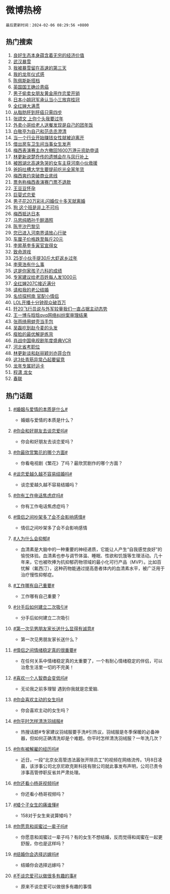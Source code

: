 # 微博热榜

`最后更新时间：2024-02-06 08:29:56 +0800`

## 热门搜索

1. [良好生态本身蕴含着无穷的经济价值](https://m.weibo.cn/search?containerid=100103type%3D1%26t%3D10%26q%3D%23%E8%89%AF%E5%A5%BD%E7%94%9F%E6%80%81%E6%9C%AC%E8%BA%AB%E8%95%B4%E5%90%AB%E7%9D%80%E6%97%A0%E7%A9%B7%E7%9A%84%E7%BB%8F%E6%B5%8E%E4%BB%B7%E5%80%BC%23&stream_entry_id=51&isnewpage=1&extparam=seat%3D1%26pos%3D0%26dgr%3D0%26filter_type%3Drealtimehot%26c_type%3D51%26stream_entry_id%3D51%26cate%3D10103%26q%3D%2523%25E8%2589%25AF%25E5%25A5%25BD%25E7%2594%259F%25E6%2580%2581%25E6%259C%25AC%25E8%25BA%25AB%25E8%2595%25B4%25E5%2590%25AB%25E7%259D%2580%25E6%2597%25A0%25E7%25A9%25B7%25E7%259A%2584%25E7%25BB%258F%25E6%25B5%258E%25E4%25BB%25B7%25E5%2580%25BC%2523%26display_time%3D1707179395%26pre_seqid%3D170717939541902141111)
1. [武汉暴雪](https://m.weibo.cn/search?containerid=100103type%3D1%26t%3D10%26q%3D%23%E6%AD%A6%E6%B1%89%E6%9A%B4%E9%9B%AA%23&stream_entry_id=31&isnewpage=1&extparam=seat%3D1%26band_rank%3D1%26filter_type%3Drealtimehot%26c_type%3D31%26realpos%3D1%26cate%3D5001%26lcate%3D5001%26flag%3D1%26dgr%3D0%26q%3D%2523%25E6%25AD%25A6%25E6%25B1%2589%25E6%259A%25B4%25E9%259B%25AA%2523%26stream_entry_id%3D31%26pos%3D0%26display_time%3D1707179395%26pre_seqid%3D170717939541902141111)
1. [我被暴雪留在高速的第三天](https://m.weibo.cn/search?containerid=100103type%3D1%26t%3D10%26q%3D%E6%88%91%E8%A2%AB%E6%9A%B4%E9%9B%AA%E7%95%99%E5%9C%A8%E9%AB%98%E9%80%9F%E7%9A%84%E7%AC%AC%E4%B8%89%E5%A4%A9&stream_entry_id=31&isnewpage=1&extparam=seat%3D1%26band_rank%3D2%26filter_type%3Drealtimehot%26c_type%3D31%26realpos%3D2%26cate%3D5001%26lcate%3D5001%26flag%3D2%26dgr%3D0%26q%3D%25E6%2588%2591%25E8%25A2%25AB%25E6%259A%25B4%25E9%259B%25AA%25E7%2595%2599%25E5%259C%25A8%25E9%25AB%2598%25E9%2580%259F%25E7%259A%2584%25E7%25AC%25AC%25E4%25B8%2589%25E5%25A4%25A9%26stream_entry_id%3D31%26pos%3D1%26display_time%3D1707179395%26pre_seqid%3D170717939541902141111)
1. [我的龙年仪式感](https://m.weibo.cn/search?containerid=100103type%3D1%26t%3D10%26q%3D%23%E6%88%91%E7%9A%84%E9%BE%99%E5%B9%B4%E4%BB%AA%E5%BC%8F%E6%84%9F%23&stream_entry_id=31&isnewpage=1&extparam=seat%3D1%26band_rank%3D3%26filter_type%3Drealtimehot%26c_type%3D31%26realpos%3D3%26cate%3D5001%26lcate%3D5001%26flag%3D0%26dgr%3D0%26q%3D%2523%25E6%2588%2591%25E7%259A%2584%25E9%25BE%2599%25E5%25B9%25B4%25E4%25BB%25AA%25E5%25BC%258F%25E6%2584%259F%2523%26stream_entry_id%3D31%26pos%3D2%26display_time%3D1707179395%26pre_seqid%3D170717939541902141111)
1. [陈佩斯新搭档](https://m.weibo.cn/search?containerid=100103type%3D1%26t%3D10%26q%3D%23%E9%99%88%E4%BD%A9%E6%96%AF%E6%96%B0%E6%90%AD%E6%A1%A3%23&stream_entry_id=31&isnewpage=1&extparam=seat%3D1%26band_rank%3D4%26lcate%3D5001%26filter_type%3Drealtimehot%26cate%3D5001%26q%3D%2523%25E9%2599%2588%25E4%25BD%25A9%25E6%2596%25AF%25E6%2596%25B0%25E6%2590%25AD%25E6%25A1%25A3%2523%26dgr%3D0%26pos%3D3%26adid%3D222756%26topic_ad%3D1%26stream_entry_id%3D31%26is_ad_pos%3D1%26c_type%3D31%26display_time%3D1707179395%26pre_seqid%3D170717939541902141111)
1. [英国国王确诊患癌](https://m.weibo.cn/search?containerid=100103type%3D1%26t%3D10%26q%3D%23%E8%8B%B1%E5%9B%BD%E5%9B%BD%E7%8E%8B%E7%A1%AE%E8%AF%8A%E6%82%A3%E7%99%8C%23&stream_entry_id=31&isnewpage=1&extparam=seat%3D1%26band_rank%3D4%26filter_type%3Drealtimehot%26c_type%3D31%26realpos%3D4%26cate%3D5001%26lcate%3D5001%26flag%3D1%26dgr%3D0%26q%3D%2523%25E8%258B%25B1%25E5%259B%25BD%25E5%259B%25BD%25E7%258E%258B%25E7%25A1%25AE%25E8%25AF%258A%25E6%2582%25A3%25E7%2599%258C%2523%26stream_entry_id%3D31%26pos%3D4%26display_time%3D1707179395%26pre_seqid%3D170717939541902141111)
1. [男子偷卖女朋友黄金用作恋爱开销](https://m.weibo.cn/search?containerid=100103type%3D1%26t%3D10%26q%3D%23%E7%94%B7%E5%AD%90%E5%81%B7%E5%8D%96%E5%A5%B3%E6%9C%8B%E5%8F%8B%E9%BB%84%E9%87%91%E7%94%A8%E4%BD%9C%E6%81%8B%E7%88%B1%E5%BC%80%E9%94%80%23&stream_entry_id=31&isnewpage=1&extparam=seat%3D1%26band_rank%3D5%26filter_type%3Drealtimehot%26c_type%3D31%26realpos%3D5%26cate%3D5001%26lcate%3D5001%26flag%3D2%26dgr%3D0%26q%3D%2523%25E7%2594%25B7%25E5%25AD%2590%25E5%2581%25B7%25E5%258D%2596%25E5%25A5%25B3%25E6%259C%258B%25E5%258F%258B%25E9%25BB%2584%25E9%2587%2591%25E7%2594%25A8%25E4%25BD%259C%25E6%2581%258B%25E7%2588%25B1%25E5%25BC%2580%25E9%2594%2580%2523%26stream_entry_id%3D31%26pos%3D5%26display_time%3D1707179395%26pre_seqid%3D170717939541902141111)
1. [日本小姐冠军承认当小三放弃桂冠](https://m.weibo.cn/search?containerid=100103type%3D1%26t%3D10%26q%3D%23%E6%97%A5%E6%9C%AC%E5%B0%8F%E5%A7%90%E5%86%A0%E5%86%9B%E6%89%BF%E8%AE%A4%E5%BD%93%E5%B0%8F%E4%B8%89%E6%94%BE%E5%BC%83%E6%A1%82%E5%86%A0%23&stream_entry_id=31&isnewpage=1&extparam=seat%3D1%26band_rank%3D6%26filter_type%3Drealtimehot%26c_type%3D31%26realpos%3D6%26cate%3D5001%26lcate%3D5001%26flag%3D2%26dgr%3D0%26q%3D%2523%25E6%2597%25A5%25E6%259C%25AC%25E5%25B0%258F%25E5%25A7%2590%25E5%2586%25A0%25E5%2586%259B%25E6%2589%25BF%25E8%25AE%25A4%25E5%25BD%2593%25E5%25B0%258F%25E4%25B8%2589%25E6%2594%25BE%25E5%25BC%2583%25E6%25A1%2582%25E5%2586%25A0%2523%26stream_entry_id%3D31%26pos%3D6%26display_time%3D1707179395%26pre_seqid%3D170717939541902141111)
1. [全红婵大满贯](https://m.weibo.cn/search?containerid=100103type%3D1%26t%3D10%26q%3D%E5%85%A8%E7%BA%A2%E5%A9%B5%E5%A4%A7%E6%BB%A1%E8%B4%AF&stream_entry_id=31&isnewpage=1&extparam=seat%3D1%26band_rank%3D7%26filter_type%3Drealtimehot%26c_type%3D31%26realpos%3D7%26cate%3D5001%26lcate%3D5001%26flag%3D1%26dgr%3D0%26q%3D%25E5%2585%25A8%25E7%25BA%25A2%25E5%25A9%25B5%25E5%25A4%25A7%25E6%25BB%25A1%25E8%25B4%25AF%26stream_entry_id%3D31%26pos%3D7%26display_time%3D1707179395%26pre_seqid%3D170717939541902141111)
1. [从脂肪肝到肝癌只需四步](https://m.weibo.cn/search?containerid=100103type%3D1%26t%3D10%26q%3D%23%E4%BB%8E%E8%84%82%E8%82%AA%E8%82%9D%E5%88%B0%E8%82%9D%E7%99%8C%E5%8F%AA%E9%9C%80%E5%9B%9B%E6%AD%A5%23&stream_entry_id=31&isnewpage=1&extparam=seat%3D1%26band_rank%3D8%26filter_type%3Drealtimehot%26c_type%3D31%26realpos%3D8%26cate%3D5001%26lcate%3D5001%26flag%3D2%26dgr%3D0%26q%3D%2523%25E4%25BB%258E%25E8%2584%2582%25E8%2582%25AA%25E8%2582%259D%25E5%2588%25B0%25E8%2582%259D%25E7%2599%258C%25E5%258F%25AA%25E9%259C%2580%25E5%259B%259B%25E6%25AD%25A5%2523%26stream_entry_id%3D31%26pos%3D8%26display_time%3D1707179395%26pre_seqid%3D170717939541902141111)
1. [张颂文 上你个头我要过年](https://m.weibo.cn/search?containerid=100103type%3D1%26t%3D10%26q%3D%E5%BC%A0%E9%A2%82%E6%96%87+%E4%B8%8A%E4%BD%A0%E4%B8%AA%E5%A4%B4%E6%88%91%E8%A6%81%E8%BF%87%E5%B9%B4&stream_entry_id=31&isnewpage=1&extparam=seat%3D1%26band_rank%3D9%26filter_type%3Drealtimehot%26c_type%3D31%26realpos%3D9%26cate%3D5001%26lcate%3D5001%26flag%3D2%26dgr%3D0%26q%3D%25E5%25BC%25A0%25E9%25A2%2582%25E6%2596%2587%2520%25E4%25B8%258A%25E4%25BD%25A0%25E4%25B8%25AA%25E5%25A4%25B4%25E6%2588%2591%25E8%25A6%2581%25E8%25BF%2587%25E5%25B9%25B4%26stream_entry_id%3D31%26pos%3D9%26display_time%3D1707179395%26pre_seqid%3D170717939541902141111)
1. [外卖小哥给老人送餐发现是自己的团年饭](https://m.weibo.cn/search?containerid=100103type%3D1%26t%3D10%26q%3D%23%E5%A4%96%E5%8D%96%E5%B0%8F%E5%93%A5%E7%BB%99%E8%80%81%E4%BA%BA%E9%80%81%E9%A4%90%E5%8F%91%E7%8E%B0%E6%98%AF%E8%87%AA%E5%B7%B1%E7%9A%84%E5%9B%A2%E5%B9%B4%E9%A5%AD%23&stream_entry_id=31&isnewpage=1&extparam=seat%3D1%26band_rank%3D10%26filter_type%3Drealtimehot%26c_type%3D31%26realpos%3D10%26cate%3D5001%26lcate%3D5001%26flag%3D32768%26dgr%3D0%26q%3D%2523%25E5%25A4%2596%25E5%258D%2596%25E5%25B0%258F%25E5%2593%25A5%25E7%25BB%2599%25E8%2580%2581%25E4%25BA%25BA%25E9%2580%2581%25E9%25A4%2590%25E5%258F%2591%25E7%258E%25B0%25E6%2598%25AF%25E8%2587%25AA%25E5%25B7%25B1%25E7%259A%2584%25E5%259B%25A2%25E5%25B9%25B4%25E9%25A5%25AD%2523%26stream_entry_id%3D31%26pos%3D10%26display_time%3D1707179395%26pre_seqid%3D170717939541902141111)
1. [白敬亭为自己和范丞丞澄清](https://m.weibo.cn/search?containerid=100103type%3D1%26t%3D10%26q%3D%23%E7%99%BD%E6%95%AC%E4%BA%AD%E4%B8%BA%E8%87%AA%E5%B7%B1%E5%92%8C%E8%8C%83%E4%B8%9E%E4%B8%9E%E6%BE%84%E6%B8%85%23&stream_entry_id=31&isnewpage=1&extparam=seat%3D1%26band_rank%3D11%26filter_type%3Drealtimehot%26c_type%3D31%26realpos%3D11%26cate%3D5001%26lcate%3D5001%26flag%3D1%26dgr%3D0%26q%3D%2523%25E7%2599%25BD%25E6%2595%25AC%25E4%25BA%25AD%25E4%25B8%25BA%25E8%2587%25AA%25E5%25B7%25B1%25E5%2592%258C%25E8%258C%2583%25E4%25B8%259E%25E4%25B8%259E%25E6%25BE%2584%25E6%25B8%2585%2523%26stream_entry_id%3D31%26pos%3D11%26display_time%3D1707179395%26pre_seqid%3D170717939541902141111)
1. [当一个行业开始赚钱女性就被迫离开](https://m.weibo.cn/search?containerid=100103type%3D1%26t%3D10%26q%3D%E5%BD%93%E4%B8%80%E4%B8%AA%E8%A1%8C%E4%B8%9A%E5%BC%80%E5%A7%8B%E8%B5%9A%E9%92%B1%E5%A5%B3%E6%80%A7%E5%B0%B1%E8%A2%AB%E8%BF%AB%E7%A6%BB%E5%BC%80&stream_entry_id=31&isnewpage=1&extparam=seat%3D1%26band_rank%3D12%26filter_type%3Drealtimehot%26c_type%3D31%26realpos%3D12%26cate%3D5001%26lcate%3D5001%26flag%3D2%26dgr%3D0%26q%3D%25E5%25BD%2593%25E4%25B8%2580%25E4%25B8%25AA%25E8%25A1%258C%25E4%25B8%259A%25E5%25BC%2580%25E5%25A7%258B%25E8%25B5%259A%25E9%2592%25B1%25E5%25A5%25B3%25E6%2580%25A7%25E5%25B0%25B1%25E8%25A2%25AB%25E8%25BF%25AB%25E7%25A6%25BB%25E5%25BC%2580%26stream_entry_id%3D31%26pos%3D12%26display_time%3D1707179395%26pre_seqid%3D170717939541902141111)
1. [借出房车卫生间当事女生发声](https://m.weibo.cn/search?containerid=100103type%3D1%26t%3D10%26q%3D%23%E5%80%9F%E5%87%BA%E6%88%BF%E8%BD%A6%E5%8D%AB%E7%94%9F%E9%97%B4%E5%BD%93%E4%BA%8B%E5%A5%B3%E7%94%9F%E5%8F%91%E5%A3%B0%23&stream_entry_id=31&isnewpage=1&extparam=seat%3D1%26band_rank%3D13%26filter_type%3Drealtimehot%26c_type%3D31%26realpos%3D13%26cate%3D5001%26lcate%3D5001%26flag%3D32768%26dgr%3D0%26q%3D%2523%25E5%2580%259F%25E5%2587%25BA%25E6%2588%25BF%25E8%25BD%25A6%25E5%258D%25AB%25E7%2594%259F%25E9%2597%25B4%25E5%25BD%2593%25E4%25BA%258B%25E5%25A5%25B3%25E7%2594%259F%25E5%258F%2591%25E5%25A3%25B0%2523%26stream_entry_id%3D31%26pos%3D13%26display_time%3D1707179395%26pre_seqid%3D170717939541902141111)
1. [梅西表演赛主办方撤回1600万港元资助申请](https://m.weibo.cn/search?containerid=100103type%3D1%26t%3D10%26q%3D%23%E6%A2%85%E8%A5%BF%E8%A1%A8%E6%BC%94%E8%B5%9B%E4%B8%BB%E5%8A%9E%E6%96%B9%E6%92%A4%E5%9B%9E1600%E4%B8%87%E6%B8%AF%E5%85%83%E8%B5%84%E5%8A%A9%E7%94%B3%E8%AF%B7%23&stream_entry_id=31&isnewpage=1&extparam=seat%3D1%26band_rank%3D14%26filter_type%3Drealtimehot%26c_type%3D31%26realpos%3D14%26cate%3D5001%26lcate%3D5001%26flag%3D0%26dgr%3D0%26q%3D%2523%25E6%25A2%2585%25E8%25A5%25BF%25E8%25A1%25A8%25E6%25BC%2594%25E8%25B5%259B%25E4%25B8%25BB%25E5%258A%259E%25E6%2596%25B9%25E6%2592%25A4%25E5%259B%259E1600%25E4%25B8%2587%25E6%25B8%25AF%25E5%2585%2583%25E8%25B5%2584%25E5%258A%25A9%25E7%2594%25B3%25E8%25AF%25B7%2523%26stream_entry_id%3D31%26pos%3D14%26display_time%3D1707179395%26pre_seqid%3D170717939541902141111)
1. [林更新说楚乔传的遗憾会在与凤行补上](https://m.weibo.cn/search?containerid=100103type%3D1%26t%3D10%26q%3D%23%E6%9E%97%E6%9B%B4%E6%96%B0%E8%AF%B4%E6%A5%9A%E4%B9%94%E4%BC%A0%E7%9A%84%E9%81%97%E6%86%BE%E4%BC%9A%E5%9C%A8%E4%B8%8E%E5%87%A4%E8%A1%8C%E8%A1%A5%E4%B8%8A%23&stream_entry_id=31&isnewpage=1&extparam=seat%3D1%26band_rank%3D15%26filter_type%3Drealtimehot%26c_type%3D31%26realpos%3D15%26cate%3D5001%26lcate%3D5001%26flag%3D2%26dgr%3D0%26q%3D%2523%25E6%259E%2597%25E6%259B%25B4%25E6%2596%25B0%25E8%25AF%25B4%25E6%25A5%259A%25E4%25B9%2594%25E4%25BC%25A0%25E7%259A%2584%25E9%2581%2597%25E6%2586%25BE%25E4%25BC%259A%25E5%259C%25A8%25E4%25B8%258E%25E5%2587%25A4%25E8%25A1%258C%25E8%25A1%25A5%25E4%25B8%258A%2523%26stream_entry_id%3D31%26pos%3D15%26display_time%3D1707179395%26pre_seqid%3D170717939541902141111)
1. [被困湖北高速急哭的女车主获河南小伙救援](https://m.weibo.cn/search?containerid=100103type%3D1%26t%3D10%26q%3D%23%E8%A2%AB%E5%9B%B0%E6%B9%96%E5%8C%97%E9%AB%98%E9%80%9F%E6%80%A5%E5%93%AD%E7%9A%84%E5%A5%B3%E8%BD%A6%E4%B8%BB%E8%8E%B7%E6%B2%B3%E5%8D%97%E5%B0%8F%E4%BC%99%E6%95%91%E6%8F%B4%23&stream_entry_id=31&isnewpage=1&extparam=seat%3D1%26band_rank%3D16%26filter_type%3Drealtimehot%26c_type%3D31%26realpos%3D16%26cate%3D5001%26lcate%3D5001%26flag%3D32768%26dgr%3D0%26q%3D%2523%25E8%25A2%25AB%25E5%259B%25B0%25E6%25B9%2596%25E5%258C%2597%25E9%25AB%2598%25E9%2580%259F%25E6%2580%25A5%25E5%2593%25AD%25E7%259A%2584%25E5%25A5%25B3%25E8%25BD%25A6%25E4%25B8%25BB%25E8%258E%25B7%25E6%25B2%25B3%25E5%258D%2597%25E5%25B0%258F%25E4%25BC%2599%25E6%2595%2591%25E6%258F%25B4%2523%26stream_entry_id%3D31%26pos%3D16%26display_time%3D1707179395%26pre_seqid%3D170717939541902141111)
1. [爸妈吐槽大学生要提前吃光全家年货](https://m.weibo.cn/search?containerid=100103type%3D1%26t%3D10%26q%3D%23%E7%88%B8%E5%A6%88%E5%90%90%E6%A7%BD%E5%A4%A7%E5%AD%A6%E7%94%9F%E8%A6%81%E6%8F%90%E5%89%8D%E5%90%83%E5%85%89%E5%85%A8%E5%AE%B6%E5%B9%B4%E8%B4%A7%23&stream_entry_id=31&isnewpage=1&extparam=seat%3D1%26band_rank%3D17%26filter_type%3Drealtimehot%26c_type%3D31%26realpos%3D17%26cate%3D5001%26lcate%3D5001%26flag%3D32768%26dgr%3D0%26q%3D%2523%25E7%2588%25B8%25E5%25A6%2588%25E5%2590%2590%25E6%25A7%25BD%25E5%25A4%25A7%25E5%25AD%25A6%25E7%2594%259F%25E8%25A6%2581%25E6%258F%2590%25E5%2589%258D%25E5%2590%2583%25E5%2585%2589%25E5%2585%25A8%25E5%25AE%25B6%25E5%25B9%25B4%25E8%25B4%25A7%2523%26stream_entry_id%3D31%26pos%3D17%26display_time%3D1707179395%26pre_seqid%3D170717939541902141111)
1. [梅西爽约突破商业底线](https://m.weibo.cn/search?containerid=100103type%3D1%26t%3D10%26q%3D%23%E6%A2%85%E8%A5%BF%E7%88%BD%E7%BA%A6%E7%AA%81%E7%A0%B4%E5%95%86%E4%B8%9A%E5%BA%95%E7%BA%BF%23&stream_entry_id=31&isnewpage=1&extparam=seat%3D1%26band_rank%3D18%26filter_type%3Drealtimehot%26c_type%3D31%26realpos%3D18%26cate%3D5001%26lcate%3D5001%26flag%3D0%26dgr%3D0%26q%3D%2523%25E6%25A2%2585%25E8%25A5%25BF%25E7%2588%25BD%25E7%25BA%25A6%25E7%25AA%2581%25E7%25A0%25B4%25E5%2595%2586%25E4%25B8%259A%25E5%25BA%2595%25E7%25BA%25BF%2523%26stream_entry_id%3D31%26pos%3D18%26display_time%3D1707179395%26pre_seqid%3D170717939541902141111)
1. [票务称梅西表演赛门票不退款](https://m.weibo.cn/search?containerid=100103type%3D1%26t%3D10%26q%3D%23%E7%A5%A8%E5%8A%A1%E7%A7%B0%E6%A2%85%E8%A5%BF%E8%A1%A8%E6%BC%94%E8%B5%9B%E9%97%A8%E7%A5%A8%E4%B8%8D%E9%80%80%E6%AC%BE%23&stream_entry_id=31&isnewpage=1&extparam=seat%3D1%26band_rank%3D19%26filter_type%3Drealtimehot%26c_type%3D31%26realpos%3D19%26cate%3D5001%26lcate%3D5001%26flag%3D1%26dgr%3D0%26q%3D%2523%25E7%25A5%25A8%25E5%258A%25A1%25E7%25A7%25B0%25E6%25A2%2585%25E8%25A5%25BF%25E8%25A1%25A8%25E6%25BC%2594%25E8%25B5%259B%25E9%2597%25A8%25E7%25A5%25A8%25E4%25B8%258D%25E9%2580%2580%25E6%25AC%25BE%2523%26stream_entry_id%3D31%26pos%3D19%26display_time%3D1707179395%26pre_seqid%3D170717939541902141111)
1. [王豆豆怀孕](https://m.weibo.cn/search?containerid=100103type%3D1%26t%3D10%26q%3D%23%E7%8E%8B%E8%B1%86%E8%B1%86%E6%80%80%E5%AD%95%23&stream_entry_id=31&isnewpage=1&extparam=seat%3D1%26band_rank%3D20%26filter_type%3Drealtimehot%26c_type%3D31%26realpos%3D20%26cate%3D5001%26lcate%3D5001%26flag%3D2%26dgr%3D0%26q%3D%2523%25E7%258E%258B%25E8%25B1%2586%25E8%25B1%2586%25E6%2580%2580%25E5%25AD%2595%2523%26stream_entry_id%3D31%26pos%3D20%26display_time%3D1707179395%26pre_seqid%3D170717939541902141111)
1. [巨婴式恋爱](https://m.weibo.cn/search?containerid=100103type%3D1%26t%3D10%26q%3D%23%E5%B7%A8%E5%A9%B4%E5%BC%8F%E6%81%8B%E7%88%B1%23&stream_entry_id=31&isnewpage=1&extparam=seat%3D1%26band_rank%3D21%26filter_type%3Drealtimehot%26c_type%3D31%26realpos%3D21%26cate%3D5001%26lcate%3D5001%26flag%3D1%26dgr%3D0%26q%3D%2523%25E5%25B7%25A8%25E5%25A9%25B4%25E5%25BC%258F%25E6%2581%258B%25E7%2588%25B1%2523%26stream_entry_id%3D31%26pos%3D21%26display_time%3D1707179395%26pre_seqid%3D170717939541902141111)
1. [男子花20万彩礼闪婚仅十多天就离婚](https://m.weibo.cn/search?containerid=100103type%3D1%26t%3D10%26q%3D%23%E7%94%B7%E5%AD%90%E8%8A%B120%E4%B8%87%E5%BD%A9%E7%A4%BC%E9%97%AA%E5%A9%9A%E4%BB%85%E5%8D%81%E5%A4%9A%E5%A4%A9%E5%B0%B1%E7%A6%BB%E5%A9%9A%23&stream_entry_id=31&isnewpage=1&extparam=seat%3D1%26band_rank%3D22%26filter_type%3Drealtimehot%26c_type%3D31%26realpos%3D22%26cate%3D5001%26lcate%3D5001%26flag%3D0%26dgr%3D0%26q%3D%2523%25E7%2594%25B7%25E5%25AD%2590%25E8%258A%25B120%25E4%25B8%2587%25E5%25BD%25A9%25E7%25A4%25BC%25E9%2597%25AA%25E5%25A9%259A%25E4%25BB%2585%25E5%258D%2581%25E5%25A4%259A%25E5%25A4%25A9%25E5%25B0%25B1%25E7%25A6%25BB%25E5%25A9%259A%2523%26stream_entry_id%3D31%26pos%3D22%26display_time%3D1707179395%26pre_seqid%3D170717939541902141111)
1. [狗 这个班是非上不可吗](https://m.weibo.cn/search?containerid=100103type%3D1%26t%3D10%26q%3D%E7%8B%97+%E8%BF%99%E4%B8%AA%E7%8F%AD%E6%98%AF%E9%9D%9E%E4%B8%8A%E4%B8%8D%E5%8F%AF%E5%90%97&stream_entry_id=31&isnewpage=1&extparam=seat%3D1%26band_rank%3D23%26filter_type%3Drealtimehot%26c_type%3D31%26realpos%3D23%26cate%3D5001%26lcate%3D5001%26flag%3D1%26dgr%3D0%26q%3D%25E7%258B%2597%2520%25E8%25BF%2599%25E4%25B8%25AA%25E7%258F%25AD%25E6%2598%25AF%25E9%259D%259E%25E4%25B8%258A%25E4%25B8%258D%25E5%258F%25AF%25E5%2590%2597%26stream_entry_id%3D31%26pos%3D23%26display_time%3D1707179395%26pre_seqid%3D170717939541902141111)
1. [梅西抵达日本](https://m.weibo.cn/search?containerid=100103type%3D1%26t%3D10%26q%3D%23%E6%A2%85%E8%A5%BF%E6%8A%B5%E8%BE%BE%E6%97%A5%E6%9C%AC%23&stream_entry_id=31&isnewpage=1&extparam=seat%3D1%26band_rank%3D24%26filter_type%3Drealtimehot%26c_type%3D31%26realpos%3D24%26cate%3D5001%26lcate%3D5001%26flag%3D0%26dgr%3D0%26q%3D%2523%25E6%25A2%2585%25E8%25A5%25BF%25E6%258A%25B5%25E8%25BE%25BE%25E6%2597%25A5%25E6%259C%25AC%2523%26stream_entry_id%3D31%26pos%3D24%26display_time%3D1707179395%26pre_seqid%3D170717939541902141111)
1. [马思纯晒孙千醉酒照](https://m.weibo.cn/search?containerid=100103type%3D1%26t%3D10%26q%3D%23%E9%A9%AC%E6%80%9D%E7%BA%AF%E6%99%92%E5%AD%99%E5%8D%83%E9%86%89%E9%85%92%E7%85%A7%23&stream_entry_id=31&isnewpage=1&extparam=seat%3D1%26band_rank%3D25%26filter_type%3Drealtimehot%26c_type%3D31%26realpos%3D25%26cate%3D5001%26lcate%3D5001%26flag%3D2%26dgr%3D0%26q%3D%2523%25E9%25A9%25AC%25E6%2580%259D%25E7%25BA%25AF%25E6%2599%2592%25E5%25AD%2599%25E5%258D%2583%25E9%2586%2589%25E9%2585%2592%25E7%2585%25A7%2523%26stream_entry_id%3D31%26pos%3D25%26display_time%3D1707179395%26pre_seqid%3D170717939541902141111)
1. [陈芋汐巴黎见](https://m.weibo.cn/search?containerid=100103type%3D1%26t%3D10%26q%3D%E9%99%88%E8%8A%8B%E6%B1%90%E5%B7%B4%E9%BB%8E%E8%A7%81&stream_entry_id=31&isnewpage=1&extparam=seat%3D1%26band_rank%3D26%26filter_type%3Drealtimehot%26c_type%3D31%26realpos%3D26%26cate%3D5001%26lcate%3D5001%26flag%3D1%26dgr%3D0%26q%3D%25E9%2599%2588%25E8%258A%258B%25E6%25B1%2590%25E5%25B7%25B4%25E9%25BB%258E%25E8%25A7%2581%26stream_entry_id%3D31%26pos%3D26%26display_time%3D1707179395%26pre_seqid%3D170717939541902141111)
1. [您已进入河南界请放心行驶](https://m.weibo.cn/search?containerid=100103type%3D1%26t%3D10%26q%3D%23%E6%82%A8%E5%B7%B2%E8%BF%9B%E5%85%A5%E6%B2%B3%E5%8D%97%E7%95%8C%E8%AF%B7%E6%94%BE%E5%BF%83%E8%A1%8C%E9%A9%B6%23&stream_entry_id=31&isnewpage=1&extparam=seat%3D1%26band_rank%3D27%26filter_type%3Drealtimehot%26c_type%3D31%26realpos%3D27%26cate%3D5001%26lcate%3D5001%26flag%3D1%26dgr%3D0%26q%3D%2523%25E6%2582%25A8%25E5%25B7%25B2%25E8%25BF%259B%25E5%2585%25A5%25E6%25B2%25B3%25E5%258D%2597%25E7%2595%258C%25E8%25AF%25B7%25E6%2594%25BE%25E5%25BF%2583%25E8%25A1%258C%25E9%25A9%25B6%2523%26stream_entry_id%3D31%26pos%3D27%26display_time%3D1707179395%26pre_seqid%3D170717939541902141111)
1. [车厘子价格跌至每斤20元](https://m.weibo.cn/search?containerid=100103type%3D1%26t%3D10%26q%3D%23%E8%BD%A6%E5%8E%98%E5%AD%90%E4%BB%B7%E6%A0%BC%E8%B7%8C%E8%87%B3%E6%AF%8F%E6%96%A420%E5%85%83%23&stream_entry_id=31&isnewpage=1&extparam=seat%3D1%26band_rank%3D28%26filter_type%3Drealtimehot%26c_type%3D31%26realpos%3D28%26cate%3D5001%26lcate%3D5001%26flag%3D0%26dgr%3D0%26q%3D%2523%25E8%25BD%25A6%25E5%258E%2598%25E5%25AD%2590%25E4%25BB%25B7%25E6%25A0%25BC%25E8%25B7%258C%25E8%2587%25B3%25E6%25AF%258F%25E6%2596%25A420%25E5%2585%2583%2523%26stream_entry_id%3D31%26pos%3D28%26display_time%3D1707179395%26pre_seqid%3D170717939541902141111)
1. [李昇基李多寅官宣得女](https://m.weibo.cn/search?containerid=100103type%3D1%26t%3D10%26q%3D%23%E6%9D%8E%E6%98%87%E5%9F%BA%E6%9D%8E%E5%A4%9A%E5%AF%85%E5%AE%98%E5%AE%A3%E5%BE%97%E5%A5%B3%23&stream_entry_id=31&isnewpage=1&extparam=seat%3D1%26band_rank%3D29%26filter_type%3Drealtimehot%26c_type%3D31%26realpos%3D29%26cate%3D5001%26lcate%3D5001%26flag%3D0%26dgr%3D0%26q%3D%2523%25E6%259D%258E%25E6%2598%2587%25E5%259F%25BA%25E6%259D%258E%25E5%25A4%259A%25E5%25AF%2585%25E5%25AE%2598%25E5%25AE%25A3%25E5%25BE%2597%25E5%25A5%25B3%2523%26stream_entry_id%3D31%26pos%3D29%26display_time%3D1707179395%26pre_seqid%3D170717939541902141111)
1. [致命游戏](https://m.weibo.cn/search?containerid=100103type%3D1%26t%3D10%26q%3D%E8%87%B4%E5%91%BD%E6%B8%B8%E6%88%8F&stream_entry_id=31&isnewpage=1&extparam=seat%3D1%26band_rank%3D30%26filter_type%3Drealtimehot%26c_type%3D31%26realpos%3D30%26cate%3D5001%26lcate%3D5001%26flag%3D1%26dgr%3D0%26q%3D%25E8%2587%25B4%25E5%2591%25BD%25E6%25B8%25B8%25E6%2588%258F%26stream_entry_id%3D31%26pos%3D30%26display_time%3D1707179395%26pre_seqid%3D170717939541902141111)
1. [25岁小伙手提30斤大虾返乡过年](https://m.weibo.cn/search?containerid=100103type%3D1%26t%3D10%26q%3D%2325%E5%B2%81%E5%B0%8F%E4%BC%99%E6%89%8B%E6%8F%9030%E6%96%A4%E5%A4%A7%E8%99%BE%E8%BF%94%E4%B9%A1%E8%BF%87%E5%B9%B4%23&stream_entry_id=31&isnewpage=1&extparam=seat%3D1%26band_rank%3D31%26filter_type%3Drealtimehot%26c_type%3D31%26realpos%3D31%26cate%3D5001%26lcate%3D5001%26flag%3D32768%26dgr%3D0%26q%3D%252325%25E5%25B2%2581%25E5%25B0%258F%25E4%25BC%2599%25E6%2589%258B%25E6%258F%259030%25E6%2596%25A4%25E5%25A4%25A7%25E8%2599%25BE%25E8%25BF%2594%25E4%25B9%25A1%25E8%25BF%2587%25E5%25B9%25B4%2523%26stream_entry_id%3D31%26pos%3D31%26display_time%3D1707179395%26pre_seqid%3D170717939541902141111)
1. [李荣浩有什么事](https://m.weibo.cn/search?containerid=100103type%3D1%26t%3D10%26q%3D%23%E6%9D%8E%E8%8D%A3%E6%B5%A9%E6%9C%89%E4%BB%80%E4%B9%88%E4%BA%8B%23&stream_entry_id=31&isnewpage=1&extparam=seat%3D1%26band_rank%3D32%26filter_type%3Drealtimehot%26c_type%3D31%26realpos%3D32%26cate%3D5001%26lcate%3D5001%26flag%3D1%26dgr%3D0%26q%3D%2523%25E6%259D%258E%25E8%258D%25A3%25E6%25B5%25A9%25E6%259C%2589%25E4%25BB%2580%25E4%25B9%2588%25E4%25BA%258B%2523%26stream_entry_id%3D31%26pos%3D32%26display_time%3D1707179395%26pre_seqid%3D170717939541902141111)
1. [这是你家孩子六科的成绩](https://m.weibo.cn/search?containerid=100103type%3D1%26t%3D10%26q%3D%E8%BF%99%E6%98%AF%E4%BD%A0%E5%AE%B6%E5%AD%A9%E5%AD%90%E5%85%AD%E7%A7%91%E7%9A%84%E6%88%90%E7%BB%A9&stream_entry_id=31&isnewpage=1&extparam=seat%3D1%26band_rank%3D33%26filter_type%3Drealtimehot%26c_type%3D31%26realpos%3D33%26cate%3D5001%26lcate%3D5001%26flag%3D1%26dgr%3D0%26q%3D%25E8%25BF%2599%25E6%2598%25AF%25E4%25BD%25A0%25E5%25AE%25B6%25E5%25AD%25A9%25E5%25AD%2590%25E5%2585%25AD%25E7%25A7%2591%25E7%259A%2584%25E6%2588%2590%25E7%25BB%25A9%26stream_entry_id%3D31%26pos%3D33%26display_time%3D1707179395%26pre_seqid%3D170717939541902141111)
1. [专家建议给老百姓每人发1000元](https://m.weibo.cn/search?containerid=100103type%3D1%26t%3D10%26q%3D%23%E4%B8%93%E5%AE%B6%E5%BB%BA%E8%AE%AE%E7%BB%99%E8%80%81%E7%99%BE%E5%A7%93%E6%AF%8F%E4%BA%BA%E5%8F%911000%E5%85%83%23&stream_entry_id=31&isnewpage=1&extparam=seat%3D1%26band_rank%3D34%26filter_type%3Drealtimehot%26c_type%3D31%26realpos%3D34%26cate%3D5001%26lcate%3D5001%26flag%3D0%26dgr%3D0%26q%3D%2523%25E4%25B8%2593%25E5%25AE%25B6%25E5%25BB%25BA%25E8%25AE%25AE%25E7%25BB%2599%25E8%2580%2581%25E7%2599%25BE%25E5%25A7%2593%25E6%25AF%258F%25E4%25BA%25BA%25E5%258F%25911000%25E5%2585%2583%2523%26stream_entry_id%3D31%26pos%3D34%26display_time%3D1707179395%26pre_seqid%3D170717939541902141111)
1. [全红婵207C接近满分](https://m.weibo.cn/search?containerid=100103type%3D1%26t%3D10%26q%3D%23%E5%85%A8%E7%BA%A2%E5%A9%B5207C%E6%8E%A5%E8%BF%91%E6%BB%A1%E5%88%86%23&stream_entry_id=31&isnewpage=1&extparam=seat%3D1%26band_rank%3D35%26filter_type%3Drealtimehot%26c_type%3D31%26realpos%3D35%26cate%3D5001%26lcate%3D5001%26flag%3D1%26dgr%3D0%26q%3D%2523%25E5%2585%25A8%25E7%25BA%25A2%25E5%25A9%25B5207C%25E6%258E%25A5%25E8%25BF%2591%25E6%25BB%25A1%25E5%2588%2586%2523%26stream_entry_id%3D31%26pos%3D35%26display_time%3D1707179395%26pre_seqid%3D170717939541902141111)
1. [请和我的老公结婚](https://m.weibo.cn/search?containerid=100103type%3D1%26t%3D10%26q%3D%23%E8%AF%B7%E5%92%8C%E6%88%91%E7%9A%84%E8%80%81%E5%85%AC%E7%BB%93%E5%A9%9A%23&stream_entry_id=31&isnewpage=1&extparam=seat%3D1%26band_rank%3D36%26filter_type%3Drealtimehot%26c_type%3D31%26realpos%3D36%26cate%3D5001%26lcate%3D5001%26flag%3D0%26dgr%3D0%26q%3D%2523%25E8%25AF%25B7%25E5%2592%258C%25E6%2588%2591%25E7%259A%2584%25E8%2580%2581%25E5%2585%25AC%25E7%25BB%2593%25E5%25A9%259A%2523%26stream_entry_id%3D31%26pos%3D36%26display_time%3D1707179395%26pre_seqid%3D170717939541902141111)
1. [名侦探柯南 官配小情侣](https://m.weibo.cn/search?containerid=100103type%3D1%26t%3D10%26q%3D%E5%90%8D%E4%BE%A6%E6%8E%A2%E6%9F%AF%E5%8D%97+%E5%AE%98%E9%85%8D%E5%B0%8F%E6%83%85%E4%BE%A3&stream_entry_id=31&isnewpage=1&extparam=seat%3D1%26band_rank%3D37%26filter_type%3Drealtimehot%26c_type%3D31%26realpos%3D37%26cate%3D5001%26lcate%3D5001%26flag%3D1%26dgr%3D0%26q%3D%25E5%2590%258D%25E4%25BE%25A6%25E6%258E%25A2%25E6%259F%25AF%25E5%258D%2597%2520%25E5%25AE%2598%25E9%2585%258D%25E5%25B0%258F%25E6%2583%2585%25E4%25BE%25A3%26stream_entry_id%3D31%26pos%3D37%26display_time%3D1707179395%26pre_seqid%3D170717939541902141111)
1. [LOL开播十分钟观众破百万](https://m.weibo.cn/search?containerid=100103type%3D1%26t%3D10%26q%3D%23LOL%E5%BC%80%E6%92%AD%E5%8D%81%E5%88%86%E9%92%9F%E8%A7%82%E4%BC%97%E7%A0%B4%E7%99%BE%E4%B8%87%23&stream_entry_id=31&isnewpage=1&extparam=seat%3D1%26band_rank%3D38%26filter_type%3Drealtimehot%26c_type%3D31%26realpos%3D38%26cate%3D5001%26lcate%3D5001%26flag%3D0%26dgr%3D0%26q%3D%2523LOL%25E5%25BC%2580%25E6%2592%25AD%25E5%258D%2581%25E5%2588%2586%25E9%2592%259F%25E8%25A7%2582%25E4%25BC%2597%25E7%25A0%25B4%25E7%2599%25BE%25E4%25B8%2587%2523%26stream_entry_id%3D31%26pos%3D38%26display_time%3D1707179395%26pre_seqid%3D170717939541902141111)
1. [歼20飞行员说与外军较量我们一直占据主动态势](https://m.weibo.cn/search?containerid=100103type%3D1%26t%3D10%26q%3D%23%E6%AD%BC20%E9%A3%9E%E8%A1%8C%E5%91%98%E8%AF%B4%E4%B8%8E%E5%A4%96%E5%86%9B%E8%BE%83%E9%87%8F%E6%88%91%E4%BB%AC%E4%B8%80%E7%9B%B4%E5%8D%A0%E6%8D%AE%E4%B8%BB%E5%8A%A8%E6%80%81%E5%8A%BF%23&stream_entry_id=31&isnewpage=1&extparam=seat%3D1%26band_rank%3D39%26filter_type%3Drealtimehot%26c_type%3D31%26realpos%3D39%26cate%3D5001%26lcate%3D5001%26flag%3D1%26dgr%3D0%26q%3D%2523%25E6%25AD%25BC20%25E9%25A3%259E%25E8%25A1%258C%25E5%2591%2598%25E8%25AF%25B4%25E4%25B8%258E%25E5%25A4%2596%25E5%2586%259B%25E8%25BE%2583%25E9%2587%258F%25E6%2588%2591%25E4%25BB%25AC%25E4%25B8%2580%25E7%259B%25B4%25E5%258D%25A0%25E6%258D%25AE%25E4%25B8%25BB%25E5%258A%25A8%25E6%2580%2581%25E5%258A%25BF%2523%26stream_entry_id%3D31%26pos%3D39%26display_time%3D1707179395%26pre_seqid%3D170717939541902141111)
1. [王一博与晗晗qvq网络纠纷案审理结果](https://m.weibo.cn/search?containerid=100103type%3D1%26t%3D10%26q%3D%23%E7%8E%8B%E4%B8%80%E5%8D%9A%E4%B8%8E%E6%99%97%E6%99%97qvq%E7%BD%91%E7%BB%9C%E7%BA%A0%E7%BA%B7%E6%A1%88%E5%AE%A1%E7%90%86%E7%BB%93%E6%9E%9C%23&stream_entry_id=31&isnewpage=1&extparam=seat%3D1%26band_rank%3D40%26filter_type%3Drealtimehot%26c_type%3D31%26realpos%3D40%26cate%3D5001%26lcate%3D5001%26flag%3D0%26dgr%3D0%26q%3D%2523%25E7%258E%258B%25E4%25B8%2580%25E5%258D%259A%25E4%25B8%258E%25E6%2599%2597%25E6%2599%2597qvq%25E7%25BD%2591%25E7%25BB%259C%25E7%25BA%25A0%25E7%25BA%25B7%25E6%25A1%2588%25E5%25AE%25A1%25E7%2590%2586%25E7%25BB%2593%25E6%259E%259C%2523%26stream_entry_id%3D31%26pos%3D40%26display_time%3D1707179395%26pre_seqid%3D170717939541902141111)
1. [张雨绮用蚌壳当手包](https://m.weibo.cn/search?containerid=100103type%3D1%26t%3D10%26q%3D%23%E5%BC%A0%E9%9B%A8%E7%BB%AE%E7%94%A8%E8%9A%8C%E5%A3%B3%E5%BD%93%E6%89%8B%E5%8C%85%23&stream_entry_id=31&isnewpage=1&extparam=seat%3D1%26band_rank%3D41%26filter_type%3Drealtimehot%26c_type%3D31%26realpos%3D41%26cate%3D5001%26lcate%3D5001%26flag%3D0%26dgr%3D0%26q%3D%2523%25E5%25BC%25A0%25E9%259B%25A8%25E7%25BB%25AE%25E7%2594%25A8%25E8%259A%258C%25E5%25A3%25B3%25E5%25BD%2593%25E6%2589%258B%25E5%258C%2585%2523%26stream_entry_id%3D31%26pos%3D41%26display_time%3D1707179395%26pre_seqid%3D170717939541902141111)
1. [吴磊吃到赵今麦的头发](https://m.weibo.cn/search?containerid=100103type%3D1%26t%3D10%26q%3D%23%E5%90%B4%E7%A3%8A%E5%90%83%E5%88%B0%E8%B5%B5%E4%BB%8A%E9%BA%A6%E7%9A%84%E5%A4%B4%E5%8F%91%23&stream_entry_id=31&isnewpage=1&extparam=seat%3D1%26band_rank%3D42%26filter_type%3Drealtimehot%26c_type%3D31%26realpos%3D42%26cate%3D5001%26lcate%3D5001%26flag%3D0%26dgr%3D0%26q%3D%2523%25E5%2590%25B4%25E7%25A3%258A%25E5%2590%2583%25E5%2588%25B0%25E8%25B5%25B5%25E4%25BB%258A%25E9%25BA%25A6%25E7%259A%2584%25E5%25A4%25B4%25E5%258F%2591%2523%26stream_entry_id%3D31%26pos%3D42%26display_time%3D1707179395%26pre_seqid%3D170717939541902141111)
1. [瘦脸的最优解是练背](https://m.weibo.cn/search?containerid=100103type%3D1%26t%3D10%26q%3D%E7%98%A6%E8%84%B8%E7%9A%84%E6%9C%80%E4%BC%98%E8%A7%A3%E6%98%AF%E7%BB%83%E8%83%8C&stream_entry_id=31&isnewpage=1&extparam=seat%3D1%26band_rank%3D43%26filter_type%3Drealtimehot%26c_type%3D31%26realpos%3D43%26cate%3D5001%26lcate%3D5001%26flag%3D0%26dgr%3D0%26q%3D%25E7%2598%25A6%25E8%2584%25B8%25E7%259A%2584%25E6%259C%2580%25E4%25BC%2598%25E8%25A7%25A3%25E6%2598%25AF%25E7%25BB%2583%25E8%2583%258C%26stream_entry_id%3D31%26pos%3D43%26display_time%3D1707179395%26pre_seqid%3D170717939541902141111)
1. [肖战中国电视剧年度盛典VCR](https://m.weibo.cn/search?containerid=100103type%3D1%26t%3D10%26q%3D%E8%82%96%E6%88%98%E4%B8%AD%E5%9B%BD%E7%94%B5%E8%A7%86%E5%89%A7%E5%B9%B4%E5%BA%A6%E7%9B%9B%E5%85%B8VCR&stream_entry_id=31&isnewpage=1&extparam=seat%3D1%26band_rank%3D44%26filter_type%3Drealtimehot%26c_type%3D31%26realpos%3D44%26cate%3D5001%26lcate%3D5001%26flag%3D1%26dgr%3D0%26q%3D%25E8%2582%2596%25E6%2588%2598%25E4%25B8%25AD%25E5%259B%25BD%25E7%2594%25B5%25E8%25A7%2586%25E5%2589%25A7%25E5%25B9%25B4%25E5%25BA%25A6%25E7%259B%259B%25E5%2585%25B8VCR%26stream_entry_id%3D31%26pos%3D44%26display_time%3D1707179395%26pre_seqid%3D170717939541902141111)
1. [河北省考职位](https://m.weibo.cn/search?containerid=100103type%3D1%26t%3D10%26q%3D%E6%B2%B3%E5%8C%97%E7%9C%81%E8%80%83%E8%81%8C%E4%BD%8D&stream_entry_id=31&isnewpage=1&extparam=seat%3D1%26band_rank%3D45%26filter_type%3Drealtimehot%26c_type%3D31%26realpos%3D45%26cate%3D5001%26lcate%3D5001%26flag%3D1%26dgr%3D0%26q%3D%25E6%25B2%25B3%25E5%258C%2597%25E7%259C%2581%25E8%2580%2583%25E8%2581%258C%25E4%25BD%258D%26stream_entry_id%3D31%26pos%3D45%26display_time%3D1707179395%26pre_seqid%3D170717939541902141111)
1. [林更新谈和赵丽颖刘亦菲合作](https://m.weibo.cn/search?containerid=100103type%3D1%26t%3D10%26q%3D%23%E6%9E%97%E6%9B%B4%E6%96%B0%E8%B0%88%E5%92%8C%E8%B5%B5%E4%B8%BD%E9%A2%96%E5%88%98%E4%BA%A6%E8%8F%B2%E5%90%88%E4%BD%9C%23&stream_entry_id=31&isnewpage=1&extparam=seat%3D1%26band_rank%3D46%26filter_type%3Drealtimehot%26c_type%3D31%26realpos%3D46%26cate%3D5001%26lcate%3D5001%26flag%3D0%26dgr%3D0%26q%3D%2523%25E6%259E%2597%25E6%259B%25B4%25E6%2596%25B0%25E8%25B0%2588%25E5%2592%258C%25E8%25B5%25B5%25E4%25B8%25BD%25E9%25A2%2596%25E5%2588%2598%25E4%25BA%25A6%25E8%258F%25B2%25E5%2590%2588%25E4%25BD%259C%2523%26stream_entry_id%3D31%26pos%3D46%26display_time%3D1707179395%26pre_seqid%3D170717939541902141111)
1. [这3处青筋异常凸起要留意](https://m.weibo.cn/search?containerid=100103type%3D1%26t%3D10%26q%3D%23%E8%BF%993%E5%A4%84%E9%9D%92%E7%AD%8B%E5%BC%82%E5%B8%B8%E5%87%B8%E8%B5%B7%E8%A6%81%E7%95%99%E6%84%8F%23&stream_entry_id=31&isnewpage=1&extparam=seat%3D1%26band_rank%3D47%26filter_type%3Drealtimehot%26c_type%3D31%26realpos%3D47%26cate%3D5001%26lcate%3D5001%26flag%3D0%26dgr%3D0%26q%3D%2523%25E8%25BF%25993%25E5%25A4%2584%25E9%259D%2592%25E7%25AD%258B%25E5%25BC%2582%25E5%25B8%25B8%25E5%2587%25B8%25E8%25B5%25B7%25E8%25A6%2581%25E7%2595%2599%25E6%2584%258F%2523%26stream_entry_id%3D31%26pos%3D47%26display_time%3D1707179395%26pre_seqid%3D170717939541902141111)
1. [龙年专属好运卡](https://m.weibo.cn/search?containerid=100103type%3D1%26t%3D10%26q%3D%23%E9%BE%99%E5%B9%B4%E4%B8%93%E5%B1%9E%E5%A5%BD%E8%BF%90%E5%8D%A1%23&stream_entry_id=31&isnewpage=1&extparam=seat%3D1%26band_rank%3D48%26filter_type%3Drealtimehot%26c_type%3D31%26realpos%3D48%26cate%3D5001%26lcate%3D5001%26flag%3D32768%26dgr%3D0%26q%3D%2523%25E9%25BE%2599%25E5%25B9%25B4%25E4%25B8%2593%25E5%25B1%259E%25E5%25A5%25BD%25E8%25BF%2590%25E5%258D%25A1%2523%26stream_entry_id%3D31%26pos%3D48%26display_time%3D1707179395%26pre_seqid%3D170717939541902141111)
1. [程潇 龙女](https://m.weibo.cn/search?containerid=100103type%3D1%26t%3D10%26q%3D%E7%A8%8B%E6%BD%87+%E9%BE%99%E5%A5%B3&stream_entry_id=31&isnewpage=1&extparam=seat%3D1%26band_rank%3D49%26filter_type%3Drealtimehot%26c_type%3D31%26realpos%3D49%26cate%3D5001%26lcate%3D5001%26flag%3D0%26dgr%3D0%26q%3D%25E7%25A8%258B%25E6%25BD%2587%2520%25E9%25BE%2599%25E5%25A5%25B3%26stream_entry_id%3D31%26pos%3D49%26display_time%3D1707179395%26pre_seqid%3D170717939541902141111)
1. [春联](https://m.weibo.cn/search?containerid=100103type%3D1%26t%3D10%26q%3D%E6%98%A5%E8%81%94&stream_entry_id=31&isnewpage=1&extparam=seat%3D1%26band_rank%3D50%26filter_type%3Drealtimehot%26c_type%3D31%26realpos%3D50%26cate%3D5001%26lcate%3D5001%26flag%3D1%26dgr%3D0%26q%3D%25E6%2598%25A5%25E8%2581%2594%26stream_entry_id%3D31%26pos%3D50%26display_time%3D1707179395%26pre_seqid%3D170717939541902141111)

## 热门话题

1. [#婚姻与爱情的本质是什么#](https://m.weibo.cn/search?containerid=231522type%3D1%26t%3D10%26q%3D%23%E5%A9%9A%E5%A7%BB%E4%B8%8E%E7%88%B1%E6%83%85%E7%9A%84%E6%9C%AC%E8%B4%A8%E6%98%AF%E4%BB%80%E4%B9%88%23&stream_entry_id=128&isnewpage=1&extparam=seat%3D1%26pos%3D1-0-0%26dgr%3D0%26c_type%3D128%26unitid%3D1704881162756%26cate%3D5004%26lcate%3D5004%26display_time%3D1707179396%26pre_seqid%3D1707179396784016235135)
    - 婚姻与爱情的本质是什么？

1. [#你会和好朋友去谈恋爱吗#](https://m.weibo.cn/search?containerid=231522type%3D1%26t%3D10%26q%3D%23%E4%BD%A0%E4%BC%9A%E5%92%8C%E5%A5%BD%E6%9C%8B%E5%8F%8B%E5%8E%BB%E8%B0%88%E6%81%8B%E7%88%B1%E5%90%97%23&stream_entry_id=128&isnewpage=1&extparam=seat%3D1%26pos%3D1-0-1%26dgr%3D0%26c_type%3D128%26unitid%3D1704849959446%26cate%3D5004%26lcate%3D5004%26display_time%3D1707179396%26pre_seqid%3D1707179396784016235135)
    - 你会和好朋友去谈恋爱吗？

1. [#你最欣赏繁花的哪个方面#](https://m.weibo.cn/search?containerid=231522type%3D1%26t%3D10%26q%3D%23%E4%BD%A0%E6%9C%80%E6%AC%A3%E8%B5%8F%E7%B9%81%E8%8A%B1%E7%9A%84%E5%93%AA%E4%B8%AA%E6%96%B9%E9%9D%A2%23&stream_entry_id=128&isnewpage=1&extparam=seat%3D1%26pos%3D1-0-2%26dgr%3D0%26c_type%3D128%26unitid%3D1704872158127%26cate%3D5004%26lcate%3D5004%26display_time%3D1707179396%26pre_seqid%3D1707179396784016235135)
    - 你看电视剧《繁花》了吗？最欣赏剧作的哪个方面？

1. [#谈恋爱越久越不容易结婚吗#](https://m.weibo.cn/search?containerid=231522type%3D1%26t%3D10%26q%3D%23%E8%B0%88%E6%81%8B%E7%88%B1%E8%B6%8A%E4%B9%85%E8%B6%8A%E4%B8%8D%E5%AE%B9%E6%98%93%E7%BB%93%E5%A9%9A%E5%90%97%23&stream_entry_id=128&isnewpage=1&extparam=seat%3D1%26pos%3D1-0-3%26dgr%3D0%26c_type%3D128%26unitid%3D1704871559387%26cate%3D5004%26lcate%3D5004%26display_time%3D1707179396%26pre_seqid%3D1707179396784016235135)
    - 谈恋爱越久越不容易结婚吗？

1. [#你有工作电话焦虑症吗#](https://m.weibo.cn/search?containerid=231522type%3D1%26t%3D10%26q%3D%23%E4%BD%A0%E6%9C%89%E5%B7%A5%E4%BD%9C%E7%94%B5%E8%AF%9D%E7%84%A6%E8%99%91%E7%97%87%E5%90%97%23&stream_entry_id=128&isnewpage=1&extparam=seat%3D1%26pos%3D1-0-4%26dgr%3D0%26c_type%3D128%26unitid%3D1704877884678%26cate%3D5004%26lcate%3D5004%26display_time%3D1707179396%26pre_seqid%3D1707179396784016235135)
    - 你有工作电话焦虑症吗？

1. [#情侣之间吵架多了会不会影响感情#](https://m.weibo.cn/search?containerid=231522type%3D1%26t%3D10%26q%3D%23%E6%83%85%E4%BE%A3%E4%B9%8B%E9%97%B4%E5%90%B5%E6%9E%B6%E5%A4%9A%E4%BA%86%E4%BC%9A%E4%B8%8D%E4%BC%9A%E5%BD%B1%E5%93%8D%E6%84%9F%E6%83%85%23&stream_entry_id=128&isnewpage=1&extparam=seat%3D1%26pos%3D1-0-5%26dgr%3D0%26c_type%3D128%26unitid%3D1704792093809%26cate%3D5004%26lcate%3D5004%26display_time%3D1707179396%26pre_seqid%3D1707179396784016235135)
    - 情侣之间吵架多了会不会影响感情

1. [#人为什么会抑郁#](https://m.weibo.cn/search?containerid=231522type%3D1%26t%3D10%26q%3D%23%E4%BA%BA%E4%B8%BA%E4%BB%80%E4%B9%88%E4%BC%9A%E6%8A%91%E9%83%81%23&stream_entry_id=128&isnewpage=1&extparam=seat%3D1%26pos%3D1-0-6%26dgr%3D0%26c_type%3D128%26unitid%3D1704881163792%26cate%3D5004%26lcate%3D5004%26display_time%3D1707179396%26pre_seqid%3D1707179396784016235135)
    - 血清素是大脑中的一种重要的神经递质，它能让人产生“自我感觉良好”的愉悦体验。血清素也参与调节体温、睡眠、性欲和饥饿等生理活动。几十年来，它也被吹捧为抗抑郁药物领域的最小化可行产品（MVP）。比如百忧解（氟西汀），这种药物能通过提高患者体内的血清素水平，被广泛用于治疗慢性抑郁症。

1. [#工作哪有自己重要#](https://m.weibo.cn/search?containerid=231522type%3D1%26t%3D10%26q%3D%23%E5%B7%A5%E4%BD%9C%E5%93%AA%E6%9C%89%E8%87%AA%E5%B7%B1%E9%87%8D%E8%A6%81%23&stream_entry_id=128&isnewpage=1&extparam=seat%3D1%26pos%3D1-0-7%26dgr%3D0%26c_type%3D128%26unitid%3D1704949537973%26cate%3D5004%26lcate%3D5004%26display_time%3D1707179396%26pre_seqid%3D1707179396784016235135)
    - 工作哪有自己重要？

1. [#分手后如何建立二次吸引#](https://m.weibo.cn/search?containerid=231522type%3D1%26t%3D10%26q%3D%23%E5%88%86%E6%89%8B%E5%90%8E%E5%A6%82%E4%BD%95%E5%BB%BA%E7%AB%8B%E4%BA%8C%E6%AC%A1%E5%90%B8%E5%BC%95%23&stream_entry_id=128&isnewpage=1&extparam=seat%3D1%26pos%3D1-0-8%26dgr%3D0%26c_type%3D128%26unitid%3D1704870666886%26cate%3D5004%26lcate%3D5004%26display_time%3D1707179396%26pre_seqid%3D1707179396784016235135)
    - 分手后如何建立二次吸引

1. [#第一次见男朋友家长送什么显得有诚意#](https://m.weibo.cn/search?containerid=231522type%3D1%26t%3D10%26q%3D%23%E7%AC%AC%E4%B8%80%E6%AC%A1%E8%A7%81%E7%94%B7%E6%9C%8B%E5%8F%8B%E5%AE%B6%E9%95%BF%E9%80%81%E4%BB%80%E4%B9%88%E6%98%BE%E5%BE%97%E6%9C%89%E8%AF%9A%E6%84%8F%23&stream_entry_id=128&isnewpage=1&extparam=seat%3D1%26pos%3D1-0-9%26dgr%3D0%26c_type%3D128%26unitid%3D1704946836507%26cate%3D5004%26lcate%3D5004%26display_time%3D1707179396%26pre_seqid%3D1707179396784016235135)
    - 第一次见男朋友家长送什么？

1. [#情侣之间情绪稳定真的很重要#](https://m.weibo.cn/search?containerid=231522type%3D1%26t%3D10%26q%3D%23%E6%83%85%E4%BE%A3%E4%B9%8B%E9%97%B4%E6%83%85%E7%BB%AA%E7%A8%B3%E5%AE%9A%E7%9C%9F%E7%9A%84%E5%BE%88%E9%87%8D%E8%A6%81%23&stream_entry_id=128&isnewpage=1&extparam=seat%3D1%26pos%3D1-0-10%26dgr%3D0%26c_type%3D128%26unitid%3D1704779493657%26cate%3D5004%26lcate%3D5004%26display_time%3D1707179396%26pre_seqid%3D1707179396784016235135)
    - 在任何关系中情绪稳定真的太重要了，一个有耐心情绪稳定的伴侣，可以治愈生活里一切的不完美！

1. [#喜欢一个人智商会变低吗#](https://m.weibo.cn/search?containerid=231522type%3D1%26t%3D10%26q%3D%23%E5%96%9C%E6%AC%A2%E4%B8%80%E4%B8%AA%E4%BA%BA%E6%99%BA%E5%95%86%E4%BC%9A%E5%8F%98%E4%BD%8E%E5%90%97%23&stream_entry_id=128&isnewpage=1&extparam=seat%3D1%26pos%3D1-0-11%26dgr%3D0%26c_type%3D128%26unitid%3D1704783068038%26cate%3D5004%26lcate%3D5004%26display_time%3D1707179396%26pre_seqid%3D1707179396784016235135)
    - 无论我之前多理智  遇到你我就是恋爱脑.

1. [#你会喜欢主动的女生吗#](https://m.weibo.cn/search?containerid=231522type%3D1%26t%3D10%26q%3D%23%E4%BD%A0%E4%BC%9A%E5%96%9C%E6%AC%A2%E4%B8%BB%E5%8A%A8%E7%9A%84%E5%A5%B3%E7%94%9F%E5%90%97%23&stream_entry_id=128&isnewpage=1&extparam=seat%3D1%26pos%3D1-0-12%26dgr%3D0%26c_type%3D128%26unitid%3D1704786077236%26cate%3D5004%26lcate%3D5004%26display_time%3D1707179396%26pre_seqid%3D1707179396784016235135)
    - 你会喜欢主动的女生吗？

1. [#你平时怎样清洗羽绒服#](https://m.weibo.cn/search?containerid=231522type%3D1%26t%3D10%26q%3D%23%E4%BD%A0%E5%B9%B3%E6%97%B6%E6%80%8E%E6%A0%B7%E6%B8%85%E6%B4%97%E7%BE%BD%E7%BB%92%E6%9C%8D%23&stream_entry_id=128&isnewpage=1&extparam=seat%3D1%26pos%3D1-0-13%26dgr%3D0%26c_type%3D128%26unitid%3D1704789081364%26cate%3D5004%26lcate%3D5004%26display_time%3D1707179396%26pre_seqid%3D1707179396784016235135)
    - 热搜话题#专家建议羽绒服要手洗#引热议，羽绒服是冬季保暖的必备神器，但如何正确清洗却是个难题。你平时怎样清洗羽绒服？一年洗几次？

1. [#你有被解雇的经历吗#](https://m.weibo.cn/search?containerid=231522type%3D1%26t%3D10%26q%3D%23%E4%BD%A0%E6%9C%89%E8%A2%AB%E8%A7%A3%E9%9B%87%E7%9A%84%E7%BB%8F%E5%8E%86%E5%90%97%23&stream_entry_id=128&isnewpage=1&extparam=seat%3D1%26pos%3D1-0-14%26dgr%3D0%26c_type%3D128%26unitid%3D1704794482090%26cate%3D5004%26lcate%3D5004%26display_time%3D1707179396%26pre_seqid%3D1707179396784016235135)
    - 近日，一段“北京女高管违法嚣张开除员工”的视频在网络流传。1月8日凌晨，该涉事公司北京尼欧克斯科技有限公司就此事发布声明，公司已责令涉事高管停职反省并严肃处理。

1. [#你还看小杨哥视频吗#](https://m.weibo.cn/search?containerid=231522type%3D1%26t%3D10%26q%3D%23%E4%BD%A0%E8%BF%98%E7%9C%8B%E5%B0%8F%E6%9D%A8%E5%93%A5%E8%A7%86%E9%A2%91%E5%90%97%23&stream_entry_id=128&isnewpage=1&extparam=seat%3D1%26pos%3D1-0-15%26dgr%3D0%26c_type%3D128%26unitid%3D1704797193944%26cate%3D5004%26lcate%3D5004%26display_time%3D1707179396%26pre_seqid%3D1707179396784016235135)
    - 你还看小杨哥视频吗？

1. [#矮个子女生的痛谁懂#](https://m.weibo.cn/search?containerid=231522type%3D1%26t%3D10%26q%3D%23%E7%9F%AE%E4%B8%AA%E5%AD%90%E5%A5%B3%E7%94%9F%E7%9A%84%E7%97%9B%E8%B0%81%E6%87%82%23&stream_entry_id=128&isnewpage=1&extparam=seat%3D1%26pos%3D1-0-16%26dgr%3D0%26c_type%3D128%26unitid%3D1704804675994%26cate%3D5004%26lcate%3D5004%26display_time%3D1707179396%26pre_seqid%3D1707179396784016235135)
    - 158对于女生来说算矮吗？

1. [#你愿意和闺蜜过一辈子吗#](https://m.weibo.cn/search?containerid=231522type%3D1%26t%3D10%26q%3D%23%E4%BD%A0%E6%84%BF%E6%84%8F%E5%92%8C%E9%97%BA%E8%9C%9C%E8%BF%87%E4%B8%80%E8%BE%88%E5%AD%90%E5%90%97%23&stream_entry_id=128&isnewpage=1&extparam=seat%3D1%26pos%3D1-0-17%26dgr%3D0%26c_type%3D128%26unitid%3D1704875757520%26cate%3D5004%26lcate%3D5004%26display_time%3D1707179396%26pre_seqid%3D1707179396784016235135)
    - 你愿意和闺蜜过一辈子吗？有的女生不想结婚，反而觉得和闺蜜在一起更舒服，你也是这样吗？

1. [#结婚你会选择远嫁吗#](https://m.weibo.cn/search?containerid=231522type%3D1%26t%3D10%26q%3D%23%E7%BB%93%E5%A9%9A%E4%BD%A0%E4%BC%9A%E9%80%89%E6%8B%A9%E8%BF%9C%E5%AB%81%E5%90%97%23&stream_entry_id=128&isnewpage=1&extparam=seat%3D1%26pos%3D1-0-18%26dgr%3D0%26c_type%3D128%26unitid%3D1704870361894%26cate%3D5004%26lcate%3D5004%26display_time%3D1707179396%26pre_seqid%3D1707179396784016235135)
    - 结婚你会选择远嫁吗？

1. [#不谈恋爱可以做很多有趣的事#](https://m.weibo.cn/search?containerid=231522type%3D1%26t%3D10%26q%3D%23%E4%B8%8D%E8%B0%88%E6%81%8B%E7%88%B1%E5%8F%AF%E4%BB%A5%E5%81%9A%E5%BE%88%E5%A4%9A%E6%9C%89%E8%B6%A3%E7%9A%84%E4%BA%8B%23&stream_entry_id=128&isnewpage=1&extparam=seat%3D1%26pos%3D1-0-19%26dgr%3D0%26c_type%3D128%26unitid%3D1704865280259%26cate%3D5004%26lcate%3D5004%26display_time%3D1707179396%26pre_seqid%3D1707179396784016235135)
    - 原来不谈恋爱可以做很多有趣的事情

